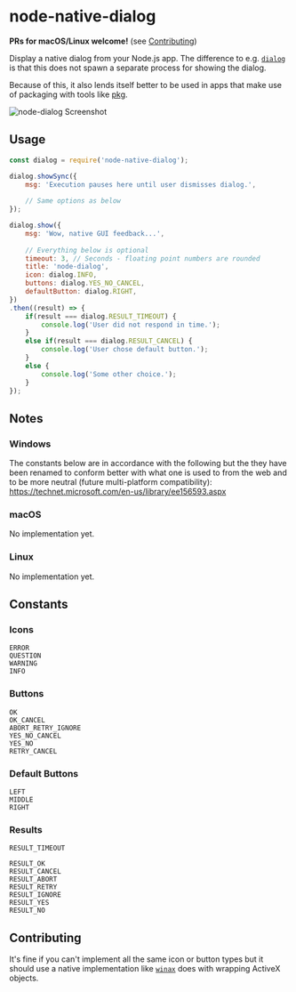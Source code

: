 # node-native-dialog

**PRs for macOS/Linux welcome!** (see [Contributing](#contributing))

Display a native dialog from your Node.js app.
The difference to e.g. [`dialog`](https://github.com/tomas/dialog) is that this does not spawn 
a separate process for showing the dialog.

Because of this, it also lends itself better to be used in apps that make use of 
packaging with tools like [pkg](https://github.com/zeit/pkg).  

![node-dialog Screenshot](https://raw.githubusercontent.com/s-h-a-d-o-w/node-native-dialog/master/assets/screenshots/node-dialog-win32.png)

## Usage

```js
const dialog = require('node-native-dialog');

dialog.showSync({
	msg: 'Execution pauses here until user dismisses dialog.',
	
	// Same options as below
});

dialog.show({
	msg: 'Wow, native GUI feedback...',
	
	// Everything below is optional
	timeout: 3, // Seconds - floating point numbers are rounded
	title: 'node-dialog',
	icon: dialog.INFO,
	buttons: dialog.YES_NO_CANCEL,
	defaultButton: dialog.RIGHT,
})
.then((result) => {
	if(result === dialog.RESULT_TIMEOUT) {
		console.log('User did not respond in time.');
	}
	else if(result === dialog.RESULT_CANCEL) {
		console.log('User chose default button.');
	}
	else {
		console.log('Some other choice.');
	}
});
```

## Notes

### Windows

The constants below are in accordance with the following but the they have been renamed to 
conform better with what one is used to from the web and to be more neutral (future multi-platform 
compatibility):   
https://technet.microsoft.com/en-us/library/ee156593.aspx

### macOS

No implementation yet.

### Linux

No implementation yet.

## Constants

### Icons

	ERROR
	QUESTION
	WARNING
	INFO

### Buttons

	OK
	OK_CANCEL
	ABORT_RETRY_IGNORE
	YES_NO_CANCEL
	YES_NO
	RETRY_CANCEL

### Default Buttons

	LEFT
	MIDDLE
	RIGHT

### Results

	RESULT_TIMEOUT
  
	RESULT_OK
	RESULT_CANCEL
	RESULT_ABORT
	RESULT_RETRY
	RESULT_IGNORE
	RESULT_YES
	RESULT_NO

## Contributing <a name="contributing">

It's fine if you can't implement all the same icon or button types but it should use a 
native implementation like [`winax`](https://github.com/durs/node-activex) does with 
wrapping ActiveX objects.

